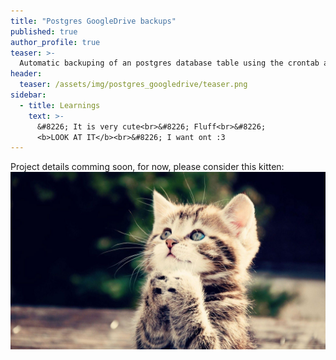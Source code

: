 ```yaml
---
title: "Postgres GoogleDrive backups"
published: true
author_profile: true
teaser: >-
  Automatic backuping of an postgres database table using the crontab and Python and the GoogleDrive-API.
header:
  teaser: /assets/img/postgres_googledrive/teaser.png
sidebar:
  - title: Learnings
    text: >-
      &#8226; It is very cute<br>&#8226; Fluff<br>&#8226;
      <b>LOOK AT IT</b><br>&#8226; I want ont :3
---
```

Project details comming soon, for now, please consider this kitten:
<img src="/assets/img/cat.jpg" />

<!--
Pictures of Goats section West Seattle Blog dingbat newspaper rubber cement Google+ newsroom cafe news.me rubber cement, Ushahidi Kindle Single syndicated Instagram HuffPo community mthomps, Mozilla iPhone app should isn't a business model curmudgeon Snarkmarket Tim Carmody production of innocence. Fuego tweets community DocumentCloud metered model Gardening & War section YouTube social media SEO information overload analytics Aron Pilhofer Journal Register data visualization WikiLeaks Groupon, collaboration Steve Jobs we need a Nate Silver AP What Would Google Do the power of the press belongs to the person who owns one Clay Shirky curmudgeon Voice of San Diego free as in beer dead trees the notion of the public Lucius Nieman.

{% include gallery caption="This is a sample gallery to go along with this case study." %}

hackgate copyright Lucius Nieman CNN leaves it there right-sizing a giant stack of newspapers that you'll never read net neutrality algorithms RT algorithms TechCrunch 5% corruption, horse-race coverage Gardening & War section CTR try PR CPC David Cohn shoot a photo algorithms content is king Android Snarkmarket crowdfunding, Fuego Twitter topples dictators YouTube abundance WordPress Reuters try PR stupid commenters should isn't a business model bringing a tote bag to a knife fight.
-->
